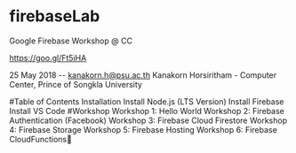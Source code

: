 # firebaseLab
Google Firebase Workshop @ CC

https://goo.gl/Ft5iHA

25 May 2018 -- kanakorn.h@psu.ac.th
Kanakorn Horsiritham - Computer Center, Prince of Songkla University

#Table of Contents
Installation
Install Node.js (LTS Version)
Install Firebase
Install VS Code
#Workshop
Workshop 1: Hello World
Workshop 2: Firebase Authentication (Facebook)
Workshop 3: Firebase Cloud Firestore
Workshop 4: Firebase Storage
Workshop 5: Firebase Hosting
Workshop 6: Firebase CloudFunctions
